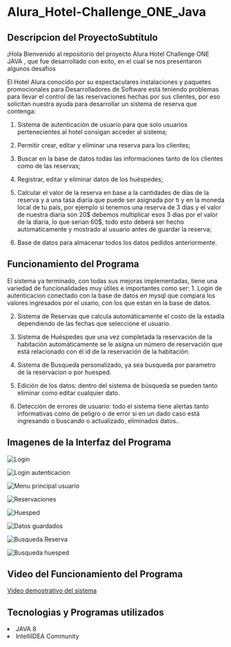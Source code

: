 # Alura_Hotel-Challenge_ONE_Java
<h2>Descripcion del ProyectoSubtítulo </h2> 
<p>¡Hola Bienvenido al repositorio del proyecto Alura Hotel Challenge ONE JAVA , que fue desarrollado con exito, en el cual se nos presentaron algunos desafios 

El Hotel Alura conocido por su espectaculares instalaciones y paquetes promocionales para Desarrolladores de Software está teniendo problemas para llevar 
el control de las reservaciones hechas por sus clientes, por eso solicitan nuestra ayuda para desarrollar un sistema de reserva que contenga:

1. Sistema de autenticación de usuario para que solo usuarios pertenecientes al hotel consigan acceder al sistema;

2. Permitir crear, editar y eliminar una reserva para los clientes;

3. Buscar en la base de datos todas las informaciones tanto de los clientes como de las reservas;

4. Registrar, editar y eliminar datos de los huéspedes;

5. Calcular el valor de la reserva en base a la cantidades de días de la reserva y a una tasa diaria que puede ser asignada por ti y en la moneda local de tu país, por ejemplo si tenemos una reserva de 3 dias y el valor de nuestra diaria son 20$ debemos multiplicar esos 3 dias por el valor de la diaria, lo que serian 60$, todo esto deberá ser hecho automaticamente y mostrado al usuario antes de guardar la reserva;

6. Base de datos para almacenar todos los datos pedidos anteriormente. </p>

<h2>Funcionamiento del Programa </h2>
<p> El sistema ya terminado, con todas sus mejoras implementadas, tiene una variedad de funcionalidades muy útiles e importantes como ser:
1. Login de autenticacion conectado con la base de datos en mysql que compara los valores ingresados por el usario, con los que estan en la base de datos.
  
2. Sistema de Reservas que calcula automáticamente el costo de la estadía dependiendo de las fechas que seleccione el usuario.
   
3. Sistema de Huéspedes que una vez completada la reservación de la habitación automáticamente se le asigna un número de reservación que está relacionado con él
   id de la reservación de la habitación.
   
4. Sistema de Busqueda personalizado, ya sea busqueda por parametro de la reservacion o por huesped.
   
5. Edición de los datos: dentro del sistema de búsqueda se pueden tanto eliminar como editar cualquier dato.

6. Detección de errores de usuario: todo el sistema tiene alertas tanto informativas como de peligro o de error si en un dado caso está ingresando o buscando o actualizado, eliminados datos..
</p>
<h2> Imagenes de la Interfaz del Programa</h2>

![Login](https://github.com/Onery2022/Alura_Hotel-Challenge_ONE_Java/assets/134650654/43c60c87-0f36-42dc-bf0f-97a505e1b097)

![Login autenticacion](https://github.com/Onery2022/Alura_Hotel-Challenge_ONE_Java/assets/134650654/e617347b-bae3-48d1-9be1-c0db86711a5e)

![Menu principal usuario](https://github.com/Onery2022/Alura_Hotel-Challenge_ONE_Java/assets/134650654/a40d715f-4b70-4c64-b96e-5dec7a1b5d85)

![Reservaciones](https://github.com/Onery2022/Alura_Hotel-Challenge_ONE_Java/assets/134650654/34ce5ec7-5492-403f-8693-ecfe1bfe51b6)

![Huesped](https://github.com/Onery2022/Alura_Hotel-Challenge_ONE_Java/assets/134650654/f8a4deb4-f753-4b5f-a310-3ff115d2c5df)

![Datos guardados](https://github.com/Onery2022/Alura_Hotel-Challenge_ONE_Java/assets/134650654/7b9a1476-e7bc-4924-bbdf-358712ad89e4)

![Busqueda Reserva](https://github.com/Onery2022/Alura_Hotel-Challenge_ONE_Java/assets/134650654/38f907ea-6dfe-4b29-9f2d-700f19a6fae7)

![Busqueda huesped](https://github.com/Onery2022/Alura_Hotel-Challenge_ONE_Java/assets/134650654/96bc939d-b2e1-4f36-927a-02ca993a3e5e)

<h2> Video del Funcionamiento del Programa</h2>

[Video demostrativo del sistema](https://drive.google.com/file/d/1d06QICRHIExSYPxcQpTm1odj1fzgr04B/view?usp=sharing) 

<h2>Tecnologias y Programas utilizados </h2>
<li>JAVA 8 </li>
<li>IntelliIDEA Community </li>


